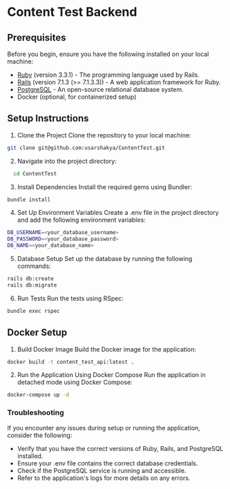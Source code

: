 # Content Test Backend

## Prerequisites
Before you begin, ensure you have the following installed on your local machine:
- [Ruby](https://www.ruby-lang.org/en/downloads/) (version 3.3.1) - The programming language used by Rails.
- [Rails](https://rubyonrails.org/) (version 7.1.3 (>= 7.1.3.3)) - A web application framework for Ruby.
- [PostgreSQL](https://www.postgresql.org/download/) - An open-source relational database system.
- Docker (optional, for containerized setup)

## Setup Instructions
1. Clone the Project
  Clone the repository to your local machine:
  ```sh
  git clone git@github.com:usarshakya/ContentTest.git
  ```

2. Navigate into the project directory:
  ```sh
    cd ContentTest
  ```

3. Install Dependencies
  Install the required gems using Bundler:
  ```sh
  bundle install
  ```

4. Set Up Environment Variables
  Create a .env file in the project directory and add the following environment variables:
  ```sh
  DB_USERNAME=<your_database_username>
  DB_PASSWORD=<your_database_password>
  DB_NAME=<your_database_name>
  ```

5. Database Setup
  Set up the database by running the following commands:

  ```sh
  rails db:create
  rails db:migrate
  ```

6. Run Tests
  Run the tests using RSpec:
  ```sh
  bundle exec rspec
  ```

## Docker Setup

1. Build Docker Image
  Build the Docker image for the application:

  ```sh
  docker build -t content_test_api:latest .
  ```

2. Run the Application Using Docker Compose
  Run the application in detached mode using Docker Compose:

  ```sh
  docker-compose up -d
  ```

### Troubleshooting
If you encounter any issues during setup or running the application, consider the following:

- Verify that you have the correct versions of Ruby, Rails, and PostgreSQL installed.
- Ensure your .env file contains the correct database credentials.
- Check if the PostgreSQL service is running and accessible.
- Refer to the application's logs for more details on any errors.
